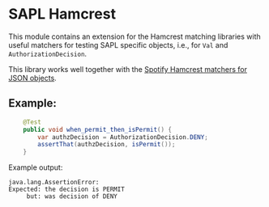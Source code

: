 # SAPL Hamcrest

This module contains an extension for the Hamcrest matching libraries with useful matchers for testing SAPL specific objects, i.e., for `Val` and `AuthorizationDecision`.

This library works well together with the [Spotify Hamcrest matchers 
for JSON objects](https://github.com/spotify/java-hamcrest#json-matchers).

## Example:

```java
	@Test
	public void when_permit_then_isPermit() {
		var authzDecision = AuthorizationDecision.DENY;
		assertThat(authzDecision, isPermit());
	}

```

Example output:

```
java.lang.AssertionError: 
Expected: the decision is PERMIT
     but: was decision of DENY
```

